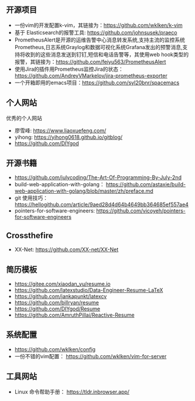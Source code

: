 ## 开源项目

- 一份vim的开发配置k-vim，其链接为：https://github.com/wklken/k-vim
- 基于 Elasticsearch的报警工具: https://github.com/johnsusek/praeco
- PrometheusAlert是开源的运维告警中心消息转发系统,支持主流的监控系统Prometheus,日志系统Graylog和数据可视化系统Grafana发出的预警消息,支持将收到的这些消息发送到钉钉,短信和电话告警等，其使用web hook类型的报警，其链接为：https://github.com/feiyu563/PrometheusAlert
- 使用Jira的插件用Prometheus监控Jira的状态：https://github.com/AndreyVMarkelov/jira-prometheus-exporter
- 一个开箱即用的emacs项目：https://github.com/syl20bnr/spacemacs

## 个人网站
优秀的个人网站
- 廖雪峰: https://www.liaoxuefeng.com/
- yihong: https://yihong0618.github.io/gitblog/
- https://github.com/DIYgod

## 开源书籍
- https://github.com/julycoding/The-Art-Of-Programming-By-July-2nd
- build-web-application-with-golang： https://github.com/astaxie/build-web-application-with-golang/blob/master/zh/preface.md  
- git 使用技巧： https://hellogithub.com/article/9aed28d4d64b4649bb364685ef557ae4
- pointers-for-software-engineers: https://github.com/vicoyeh/pointers-for-software-engineers

## Crossthefire
- XX-Net: https://github.com/XX-net/XX-Net

## 简历模板
- https://gitee.com/xiaodan_yu/resume.io
- https://github.com/latexstudio/Data-Engineer-Resume-LaTeX
- https://github.com/jankapunkt/latexcv
- https://github.com/billryan/resume
- https://github.com/DIYgod/Resume
- https://github.com/AmruthPillai/Reactive-Resume

## 系统配置
- https://github.com/wklken/config
- 一份不错的vim配置： https://github.com/wklken/vim-for-server

## 工具网站
- Linux 命令帮助手册： https://tldr.inbrowser.app/
